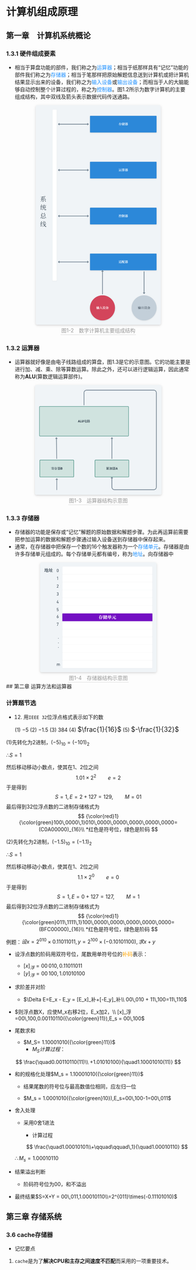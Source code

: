 # 计算机组成原理

## 第一章　计算机系统概论

### 1.3.1 硬件组成要素

- 相当于算盘功能的部件，我们称之为<font color = "1E90FF">运算器</font>；相当于纸那样具有“记忆”功能的部件我们称之为<font color = "1E90FF">存储器</font>；相当于笔那样把原始解题信息送到计算机或把计算机结果显示出来的设备，我们称之为<font color = "1E90FF">输入设备</font>或<font color = "1E90FF">输出设备</font>；而相当于人的大脑能够自动控制整个计算过程的，称之为<font color = "1E90FF">控制器</font>。图1.2所示为数字计算机的主要组成结构，其中双线及箭头表示数据代码传送通路。

<center>
    <img style="border-radius: 0.3125em;
    box-shadow: 0 2px 4px 0 rgba(34,36,38,.12),0 2px 10px 0 rgba(34,36,38,.08);" 
    src="../images/1-2.png" height="600px">
    <br>
    <div style="color:orange;border-bottom: 1px solid #d9d9d9;
    display: inline-block;
    color: #999;
    padding: 2px;">图1-2&emsp;数字计算机主要组成结构</div>
</center>




### 1.3.2 运算器

- 运算器就好像是由电子线路组成的算盘，图1.3是它的示意图。它的功能主要是进行加、减、乘、除等算数运算。除此之外，还可以进行逻辑运算，因此通常称为**ALU**(算数逻辑运算部件)。

<center>
    <img style="border-radius: 0.3125em;
    box-shadow: 0 2px 4px 0 rgba(34,36,38,.12),0 2px 10px 0 rgba(34,36,38,.08);" 
    src="../images/1-3.png" height="300px">
    <br>
    <div style="color:orange;border-bottom: 1px solid #d9d9d9;
    display: inline-block;
    color: #999;
    padding: 2px;">图1-3&emsp;运算器结构示意图</div>
</center>

### 1.3.3 存储器

- 存储器的功能是保存或“记忆”解题的原始数据和解题步骤。为此再运算前需要把参加运算的数据和解题步骤通过输入设备送到存储器中保存起来。
- 通常，在存储器中把保存一个数的16个触发器称为一个<font color = "1E90FF">存储单元</font>。存储器是由许多存储单元组成的。每个存储单元都有编号，称为<font color = "1E90FF">地址</font>。向存储器中



<center>
    <img style="border-radius: 0.3125em;
    box-shadow: 0 2px 4px 0 rgba(34,36,38,.12),0 2px 10px 0 rgba(34,36,38,.08);" 
    src="../images/1-4.png" height="300px">
    <br>
    <div style="color:orange;border-bottom: 1px solid #d9d9d9;
    display: inline-block;
    color: #999;
    padding: 2px;">图1-4&emsp;存储器结构示意图</div>
</center>
## 第二章 运算方法和运算器

### 计算题节选

- 12. 用`IEEE 32`位浮点格式表示如下的数

  (1) $-5$ (2) $-1.5$ (3) $384$ (4) <font size = 4>$\frac{1}{16}$</font> (5) <font size = 4>$-\frac{1}{32}$</font>

(1)先转化为2进制，$(-5)_{10} = (-101)_{2}$

∴$S = 1$ 

然后移动移动小数点，使其在1、2位之间
$$
1.01 \times 2^2 \qquad e=2
$$
于是得到
$$
S=1,E=2+127=129, \qquad M=01
$$
最后得到32位浮点数的二进制存储格式为
$$
{\color{red}1}{\color{green}100\,0000\,1}010\,0000\,0000\,0000\,0000\,0000=(C0A00000)_{16}\\
*红色是符号位，绿色是阶码
$$

(2)先转化为2进制，$(-1.5)_{10} = (-1.1)_{2}$

∴$S = 1$ 

然后移动移动小数点，使其在1、2位之间
$$
1.1 \times 2^0 \qquad e = 0
$$
于是得到
$$
S=1,E=0+127=127, \qquad M=1
$$
最后得到32位浮点数的二进制存储格式为
$$
{\color{red}1}{\color{green}011\,1111\,1}100\,0000\,0000\,0000\,0000\,0000=(BFC00000)_{16}\\
*红色是符号位，绿色是阶码
$$







例题：$设x=2^{010} \times 0.11011011,y=2^{100}\times(-0.10101100),求x+y$

- 设浮点数的阶码用双符号位，尾数用单符号位的<font color = orange>补码</font>表示：

  - $[x]_浮=00\,010, 0.11011011$
  - $[y]_浮=00\,100, 1.01010100$
- 求阶差并对阶

  - $\Delta E=E_x - E_y = [E_x]_补+[-E_y]_补\\ 00\,010 + 11\,100=11\,110$
- $则浮点数X，应使M_x右移2位，E_x加2，\\ [x]_浮=00\,100,0.00110110({\color{green}11}),E_s = 00\,100$
- 尾数求和
  - $M_S= 1.10001010({\color{green}11})$
    - $M_S计算过程：$

$$
\frac{\quad0.00110110(11)\\
+1.01010100}{\quad1.10001010(11)}
$$

- 和的规格化处理$M_s = 1.10001010({\color{green}11})$

  - 结果尾数的符号位与最高数值位相同，应左归一位

  - $M_s = 1.0001010({\color{green}10}),E_s=00\,100-1=00\,011$
  
- 舍入处理

  - 采用0舍1进法

    - 计算过程

    $$
    \frac{\quad1.00010101\\+\qquad\qquad\,1}{\quad1.00010110}
    $$

    

  $\therefore M_s=1.00010110$



- 结果溢出判断
  - 阶码符号位为00，和不溢出
- 最终结果$S=X+Y = 00\,011,1.00010110\\=2^{011}\times(-0.11101010)$



## 第三章 存储系统

### 3.6 cache存储器 

- 记忆要点

1. `cache`是为了**解决CPU和主存之间速度不匹配**而采用的一项重要技术。






